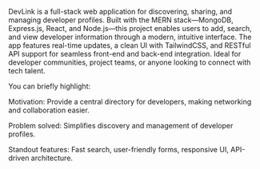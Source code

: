 DevLink is a full-stack web application for discovering, sharing, and managing developer profiles. Built with the MERN stack—MongoDB, Express.js, React, and Node.js—this project enables users to add, search, and view developer information through a modern, intuitive interface. The app features real-time updates, a clean UI with TailwindCSS, and RESTful API support for seamless front-end and back-end integration. Ideal for developer communities, project teams, or anyone looking to connect with tech talent.

You can briefly highlight:

Motivation: Provide a central directory for developers, making networking and collaboration easier.

Problem solved: Simplifies discovery and management of developer profiles.

Standout features: Fast search, user-friendly forms, responsive UI, API-driven architecture.
